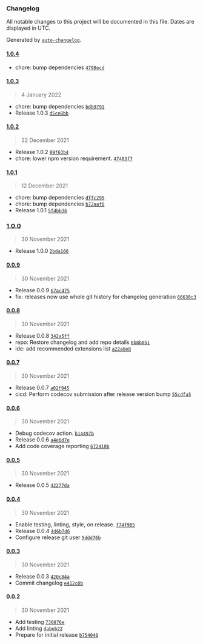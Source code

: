 ### Changelog

All notable changes to this project will be documented in this file. Dates are displayed in UTC.

Generated by [`auto-changelog`](https://github.com/CookPete/auto-changelog).

#### [1.0.4](https://github.com/Codex-/cosmiconfig-typescript-loader/compare/1.0.3...1.0.4)

- chore: bump dependencies [`4798ecd`](https://github.com/Codex-/cosmiconfig-typescript-loader/commit/4798ecdf881c2c971e3b74f9afa64ebd0c16e07a)

#### [1.0.3](https://github.com/Codex-/cosmiconfig-typescript-loader/compare/1.0.2...1.0.3)

> 4 January 2022

- chore: bump dependencies [`bdb9791`](https://github.com/Codex-/cosmiconfig-typescript-loader/commit/bdb9791c159447cf3f1e3767e281c6717290de19)
- Release 1.0.3 [`d5ce8bb`](https://github.com/Codex-/cosmiconfig-typescript-loader/commit/d5ce8bb4ee75fec7efd6e73612d9fe076a844810)

#### [1.0.2](https://github.com/Codex-/cosmiconfig-typescript-loader/compare/1.0.1...1.0.2)

> 22 December 2021

- Release 1.0.2 [`89f63b4`](https://github.com/Codex-/cosmiconfig-typescript-loader/commit/89f63b47f33d4a37a236ebce923efbbedefdc5c2)
- chore: lower npm version requirement. [`47403f7`](https://github.com/Codex-/cosmiconfig-typescript-loader/commit/47403f7c0ec77a7c0e93662911167ded6c3bf296)

#### [1.0.1](https://github.com/Codex-/cosmiconfig-typescript-loader/compare/1.0.0...1.0.1)

> 12 December 2021

- chore: bump dependencies [`dffc295`](https://github.com/Codex-/cosmiconfig-typescript-loader/commit/dffc2953f7441a3fab50d5a204f5950f52e3be1c)
- chore: bump dependencies [`b72aaf0`](https://github.com/Codex-/cosmiconfig-typescript-loader/commit/b72aaf05e82a2516d9478a7beed2a6d4beb68bee)
- Release 1.0.1 [`5f4bb36`](https://github.com/Codex-/cosmiconfig-typescript-loader/commit/5f4bb3662ef0fa2eea07647feebed97d5410c1c9)

### [1.0.0](https://github.com/Codex-/cosmiconfig-typescript-loader/compare/0.0.9...1.0.0)

> 30 November 2021

- Release 1.0.0 [`2bda166`](https://github.com/Codex-/cosmiconfig-typescript-loader/commit/2bda1666e881509de72fa55ea46aec57708e1f0d)

#### [0.0.9](https://github.com/Codex-/cosmiconfig-typescript-loader/compare/0.0.8...0.0.9)

> 30 November 2021

- Release 0.0.9 [`67ac475`](https://github.com/Codex-/cosmiconfig-typescript-loader/commit/67ac475ed09c56348c1ec5a07b62bbddd64efa1f)
- fix: releases now use whole git history for changelog generation [`66638c3`](https://github.com/Codex-/cosmiconfig-typescript-loader/commit/66638c39605b34af035eb4b803dba425ab177b16)

#### [0.0.8](https://github.com/Codex-/cosmiconfig-typescript-loader/compare/0.0.7...0.0.8)

> 30 November 2021

- Release 0.0.8 [`342a5ff`](https://github.com/Codex-/cosmiconfig-typescript-loader/commit/342a5ffe003a9e8cd07d820b662d6d6048510641)
- repo: Restore changelog and add repo details [`8b8b051`](https://github.com/Codex-/cosmiconfig-typescript-loader/commit/8b8b051c8cb0511c3f2e8a0cd4449b4fbff59477)
- ide: add recommended extensions list [`a22a6e8`](https://github.com/Codex-/cosmiconfig-typescript-loader/commit/a22a6e82c5f2c1ef228e693b08dda63b179e211c)

#### [0.0.7](https://github.com/Codex-/cosmiconfig-typescript-loader/compare/0.0.6...0.0.7)

> 30 November 2021

- Release 0.0.7 [`a02f945`](https://github.com/Codex-/cosmiconfig-typescript-loader/commit/a02f9453aa1816b1fd1ed2c3fc1bed308ee67917)
- cicd: Perform codecov submission after release version bump [`55cdfa5`](https://github.com/Codex-/cosmiconfig-typescript-loader/commit/55cdfa5faea363b2251429bf651a9dd0fe0d2b27)

#### [0.0.6](https://github.com/Codex-/cosmiconfig-typescript-loader/compare/0.0.5...0.0.6)

> 30 November 2021

- Debug codecov action. [`b14497b`](https://github.com/Codex-/cosmiconfig-typescript-loader/commit/b14497b1cb49a7745995e13d78f8f1dbf0b05b9a)
- Release 0.0.6 [`a4e6d7e`](https://github.com/Codex-/cosmiconfig-typescript-loader/commit/a4e6d7e6eb1a887da4c2efb2ba9514d6121a20e6)
- Add code coverage reporting [`672410b`](https://github.com/Codex-/cosmiconfig-typescript-loader/commit/672410b1cf3c4662350b25bbc40745f51eb012a6)

#### [0.0.5](https://github.com/Codex-/cosmiconfig-typescript-loader/compare/0.0.4...0.0.5)

> 30 November 2021

- Release 0.0.5 [`42277da`](https://github.com/Codex-/cosmiconfig-typescript-loader/commit/42277dad6bc969345130f044fe1c182eb264bfe8)

#### [0.0.4](https://github.com/Codex-/cosmiconfig-typescript-loader/compare/0.0.3...0.0.4)

> 30 November 2021

- Enable testing, linting, style, on release. [`f74f985`](https://github.com/Codex-/cosmiconfig-typescript-loader/commit/f74f98534ba04557f2355a56034cf8008bf8c8fe)
- Release 0.0.4 [`4d6b7d6`](https://github.com/Codex-/cosmiconfig-typescript-loader/commit/4d6b7d635240e0dc03461004dab1cda0e6446bbd)
- Configure release git user [`5ddd76b`](https://github.com/Codex-/cosmiconfig-typescript-loader/commit/5ddd76bc6be379a6409bb6c41e1bf8f45aa2dc8d)

#### [0.0.3](https://github.com/Codex-/cosmiconfig-typescript-loader/compare/0.0.2...0.0.3)

> 30 November 2021

- Release 0.0.3 [`420c84a`](https://github.com/Codex-/cosmiconfig-typescript-loader/commit/420c84a0f3173ca1217e977d1c7bc3af997e710d)
- Commit changelog [`e412c0b`](https://github.com/Codex-/cosmiconfig-typescript-loader/commit/e412c0b29dd903d266b9e527705b06ddeedcf15d)

#### 0.0.2

> 30 November 2021

- Add testing [`730876e`](https://github.com/Codex-/cosmiconfig-typescript-loader/commit/730876ec01b64bafaa50d59f119cf63f0ca397e0)
- Add linting [`dabeb22`](https://github.com/Codex-/cosmiconfig-typescript-loader/commit/dabeb228a234d3b283ece3c3e5db1990c225f697)
- Prepare for initial release [`b754048`](https://github.com/Codex-/cosmiconfig-typescript-loader/commit/b754048e41d17ad160859ac33f80f1e638a10fd4)
